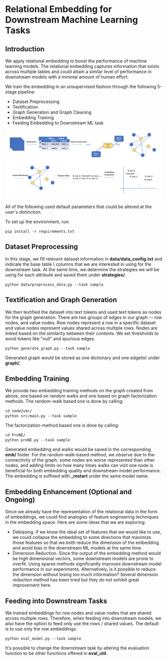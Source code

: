 
# Relational Embedding for Downstream Machine Learning Tasks

  
## Introduction

  

We apply relational embedding to boost the performance of machine learning models. The relational embedding captures information that exists across multiple tables and could attain a similar level of performance in downstream models with a minimal amount of human effort.

 
We train the embedding in an unsupervised fashion through the following 5-stage pipeline: 

- Dataset Preprocessing
- Textification 
- Graph Generation and Graph Cleaning 
- Embedding Training 
- Feeding Embedding to Downstream ML task 

![System Pipeline](Sys-pipeline.png)

All of the following used default parameters that could be altered at the user's distinction. 

To set up the environment, run:
```
pip install -r requirements.txt
```  

## Dataset Preprocessing
In this stage, we fill relevant dataset information in **data/data_config.txt** and indicate the base table \ columns that we are interested in using for the downstream task. At the same time, we determine the strategies we will be using for each attribute and saved them under **strategies/**.

```
python data/preprocess_data.py --task sample 
```

## Textification and Graph Generation 
We then textified the dataset into text tokens and used text tokens as nodes for the graph generation. There are two groups of edges in our graph -- row nodes, and value nodes. Row nodes represent a row in a specific dataset and value nodes represent values shared across multiple rows. Nodes are linked based on the similarity between their contents. We set thresholds to avoid tokens like "null" and spurious edges. 

```
python generate_graph.py --task sample 
```

Generated graph would be stored as one dictionary and one edgelist under **graph/**. 

## Embedding Training 
We provide two embedding training methods on the graph created from above, one based on random walks and one based on graph factorization methods. The random-walk based one is done by calling: 

```
cd node2vec/ 
python src/main.py --task sample 
```
 
 The factorization-method based one is done by calling: 
 ```
 cd ProNE/ 
python proNE.py --task sample 
 ```

Generated embedding and walks would be saved in the corresponding **emb/** folder. For the random-walk-based method, we observe due to the connectivity of the graph, some nodes are worse represented than other nodes, and adding limits on how many times walks can visit one node is beneficial for both embedding quality and downstream model performance. The embedding is suffixed with **_restart** under the same model name. 
  

## Embedding Enhancement (Optional and Ongoing) 
Since we already have the representation of the relational data in the form of embeddings, we could find analogies of feature engineering techniques in the embedding space. Here are some ideas that we are exploring: 

- Debiasing. If we know the ideal set of features that we would like to use, we could collapse the embedding to some directions that maximize those features so that we both reduce the dimension of the embedding and avoid bias in the downstream ML models at the same time. 
- Dimension Reduction. Since the output of the embedding method would be high dimensional vectors, some downstream models are prone to overfit. Using sparse methods significantly improves downstream model performance in our experiments. Alternatively, is it possible to reduce the dimension without losing too much information? Several dimension reduction method has been tried but they do not exhibit great improvement here. 

## Feeding into Downstream Tasks 
We trained embeddings for row nodes and value nodes that are shared across multiple rows. Therefore, when feeding into downstream models, we also have the option to feed only use the rows / shared values. The default is to use only the row embeddings.

```
python eval_model.py --task sample 
```

It's possible to change the downstream task by altering the evaluation function to be other functions offered in **eval_util**.